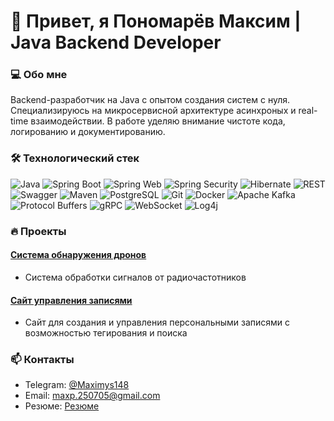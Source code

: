 # 👋 Привет, я Пономарёв Максим | Java Backend Developer

### 💻 Обо мне
Backend-разработчик на Java с опытом создания систем с нуля. Специализируюсь на микросервисной архитектуре асинхроных и real-time взаимодействии. В работе уделяю внимание чистоте кода, логированию и документированию.

### 🛠️ Технологический стек
![Java](https://img.shields.io/badge/Java-ED8B00?style=for-the-badge&logo=openjdk&logoColor=white)
![Spring Boot](https://img.shields.io/badge/Spring_Boot-6DB33F?style=for-the-badge&logo=springboot&logoColor=white)
![Spring Web](https://img.shields.io/badge/Spring_Web-6DB33F?style=for-the-badge&logo=spring&logoColor=white)
![Spring Security](https://img.shields.io/badge/Spring_Security-6DB33F?style=for-the-badge&logo=springsecurity&logoColor=white) 
![Hibernate](https://img.shields.io/badge/Hibernate-59666C?style=for-the-badge&logo=hibernate&logoColor=white)
![REST](https://img.shields.io/badge/REST-FF6C37?style=for-the-badge&logo=rest&logoColor=white)
![Swagger](https://img.shields.io/badge/Swagger-85EA2D?style=for-the-badge&logo=swagger&logoColor=black)
![Maven](https://img.shields.io/badge/Maven-C71A36?style=for-the-badge&logo=apachemaven&logoColor=white)
![PostgreSQL](https://img.shields.io/badge/PostgreSQL-4169E1?style=for-the-badge&logo=postgresql&logoColor=white)
![Git](https://img.shields.io/badge/Git-F05032?style=for-the-badge&logo=git&logoColor=white)
![Docker](https://img.shields.io/badge/Docker-2496ED?style=for-the-badge&logo=docker&logoColor=white)
![Apache Kafka](https://img.shields.io/badge/Apache_Kafka-231F20?style=for-the-badge&logo=apachekafka&logoColor=white)
![Protocol Buffers](https://img.shields.io/badge/Protocol_Buffers-3178C6?style=for-the-badge&logo=protobuf&logoColor=white)
![gRPC](https://img.shields.io/badge/gRPC-4285F4?style=for-the-badge&logo=google&logoColor=white)
![WebSocket](https://img.shields.io/badge/WebSocket-010101?style=for-the-badge&logo=websocket&logoColor=white)
![Log4j](https://img.shields.io/badge/Log4j-1F1F1F?style=for-the-badge&logo=apache&logoColor=white)

### 🔥 Проекты
#### [Система обнаружения дронов](https://github.com/Maximys148/ListenerDetector)
- Система обработки сигналов от радиочастотников
#### [Сайт управления записями](https://github.com/Maximys148/Diary)
- Сайт для создания и управления персональными записями с возможностью тегирования и поиска
### 📫 Контакты
- Telegram: [@Maximys148](https://t.me/Maximys148)
- Email: maxp.250705@gmail.com
- Резюме: [Резюме](https://irbit.hh.ru/resume/e100b2caff0e6205c70039ed1f784a575a6b51)
